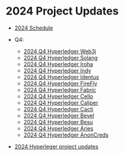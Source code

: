 [//]: # (SPDX-License-Identifier: CC-BY-4.0)

# 2024 Project Updates

- [2024 Schedule](./2024-schedule.md)

- Q4:
    - [2024 Q4 Hyperledger Web3j](./2024-Q4-Hyperledger-Web3j.md)
    - [2024 Q4 Hyperledger Solang](./2024-Q4-Hyperledger-Solang.md)
    - [2024 Q4 Hyperledger Iroha](./2024-Q4-Hyperledger-Iroha.md)
    - [2024 Q4 Hyperledger Indy](./2024-Q4-Hyperledger-Indy.md)
    - [2024 Q4 Hyperledger Identus](./2024-Q4-Hyperledger-Identus.md)
    - [2024 Q4 Hyperledger FireFly](./2024-Q4-Hyperledger-FireFly.md)
    - [2024 Q4 Hyperledger Fabric](./2024-Q4-Hyperledger-Fabric.md)
    - [2024 Q4 Hyperledger Cello](./2024-Q4-Hyperledger-Cello.md)
    - [2024 Q4 Hyperledger Caliper](./2024-Q4-Hyperledger-Caliper.md)
    - [2024 Q4 Hyperledger Cacti](./2024-Q4-Hyperledger-Cacti.md)
    - [2024 Q4 Hyperledger Bevel](./2024-Q4-Hyperledger-Bevel.md)
    - [2024 Q4 Hyperledger Besu](./2024-Q4-Hyperledger-Besu.md)
    - [2024 Q4 Hyperledger Aries](./2024-Q4-Hyperledger-Aries.md)
    - [2024 Q4 Hyperledger AnonCreds](./2024-Q4-Hyperledger-AnonCreds.md)

- [2024 Hyperleger project updates](https://toc.hyperledger.org/project-reports/2024/)


